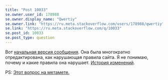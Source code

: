 ```yaml
---
title: "Post 10033"
se.owner.user_id: 178988
se.owner.display_name: "Qwertiy"
se.owner.link: "https://ru.meta.stackoverflow.com/users/178988/qwertiy"
se.link: "https://ru.meta.stackoverflow.com/q/10033"
se.post_id: 10033
se.post_type: question
---
```

<p>Вот <a href="//ru.meta.stackoverflow.com/revisions/10028/1">начальная версия сообщения</a>. Она была многократно отредактирована, как нарушающая правила сайта. Я не понимаю, почему и какие правила она нарушает. <a href="//ru.meta.stackoverflow.com/posts/10028/revisions">История изменений</a>.</p>

<p>PS: <a href="https://meta.stackexchange.com/q/342740/309650">Этот вопрос на метамете.</a></p>
